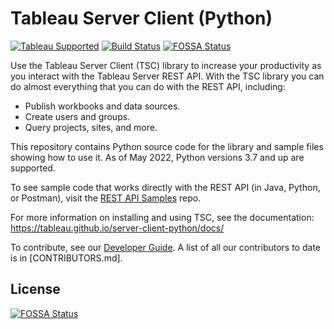 # Tableau Server Client (Python)

[![Tableau Supported](https://img.shields.io/badge/Support%20Level-Tableau%20Supported-53bd92.svg)](https://www.tableau.com/support-levels-it-and-developer-tools) [![Build Status](https://github.com/tableau/server-client-python/actions/workflows/run-tests.yml/badge.svg)](https://github.com/tableau/server-client-python/actions)
[![FOSSA Status](https://app.fossa.com/api/projects/git%2Bgithub.com%2Ftableau%2Fserver-client-python.svg?type=shield)](https://app.fossa.com/projects/git%2Bgithub.com%2Ftableau%2Fserver-client-python?ref=badge_shield)

Use the Tableau Server Client (TSC) library to increase your productivity as you interact with the Tableau Server REST API. With the TSC library you can do almost everything that you can do with the REST API, including:

* Publish workbooks and data sources.
* Create users and groups.
* Query projects, sites, and more.

This repository contains Python source code for the library and sample files showing how to use it. As of May 2022, Python versions 3.7 and up are supported.

To see sample code that works directly with the REST API (in Java, Python, or Postman), visit the [REST API Samples](https://github.com/tableau/rest-api-samples) repo.

For more information on installing and using TSC, see the documentation:
<https://tableau.github.io/server-client-python/docs/>
 
To contribute, see our [Developer Guide](https://tableau.github.io/server-client-python/docs/dev-guide). A list of all our contributors to date is in [CONTRIBUTORS.md].

## License
[![FOSSA Status](https://app.fossa.com/api/projects/git%2Bgithub.com%2Ftableau%2Fserver-client-python.svg?type=large)](https://app.fossa.com/projects/git%2Bgithub.com%2Ftableau%2Fserver-client-python?ref=badge_large)
